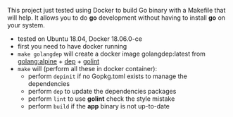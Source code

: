 This project just tested using Docker to build Go binary with a Makefile that will help.  It allows you to do **go** development without having to install **go** on your system.

*  tested on Ubuntu 18.04, Docker 18.06.0-ce
*  first you need to have docker running
*  `make golangdep` will create a docker image golangdep:latest from [golang:alpine](https://hub.docker.com/_/golang/) + [dep](https://golang.github.io/dep/) + [golint](https://github.com/golang/lint)
*  `make` will (perform all these in docker container):
   *  perform `depinit` if no Gopkg.toml exists to manage the dependencies
   *  perform `dep` to update the dependencies packages
   *  perform `lint` to use **golint** check the style mistake
   *  perform `build` if the **app** binary is not up-to-date
